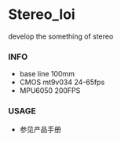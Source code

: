# Stereo_loi
develop the something of stereo

### INFO
- base line 100mm
- CMOS mt9v034 24-65fps
- MPU6050 200FPS
### USAGE
- 参见产品手册